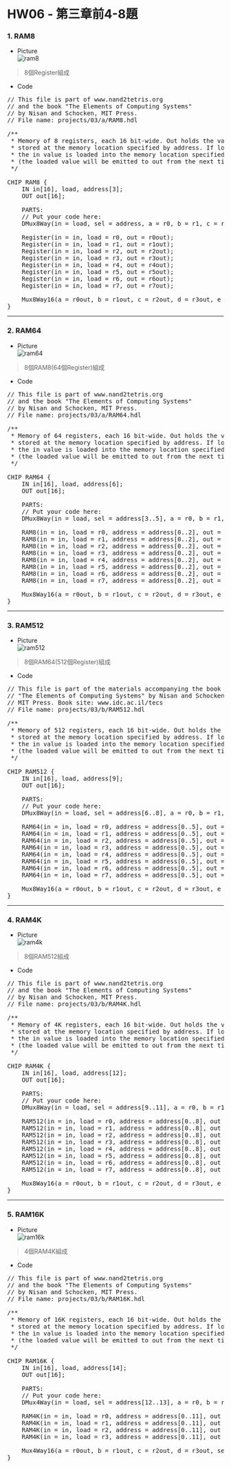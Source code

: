 # HW06 - 第三章前4-8題
### 1. RAM8
* Picture   
![ram8](ram8.jpg)   
> 8個Register組成
* Code   
<pre>
// This file is part of www.nand2tetris.org
// and the book "The Elements of Computing Systems"
// by Nisan and Schocken, MIT Press.
// File name: projects/03/a/RAM8.hdl

/**
 * Memory of 8 registers, each 16 bit-wide. Out holds the value
 * stored at the memory location specified by address. If load==1, then 
 * the in value is loaded into the memory location specified by address 
 * (the loaded value will be emitted to out from the next time step onward).
 */

CHIP RAM8 {
    IN in[16], load, address[3];
    OUT out[16];

    PARTS:
    // Put your code here:
    DMux8Way(in = load, sel = address, a = r0, b = r1, c = r2, d = r3, e = r4, f = r5, g = r6, h = r7);

    Register(in = in, load = r0, out = r0out);
    Register(in = in, load = r1, out = r1out);
    Register(in = in, load = r2, out = r2out);
    Register(in = in, load = r3, out = r3out);
    Register(in = in, load = r4, out = r4out);
    Register(in = in, load = r5, out = r5out);
    Register(in = in, load = r6, out = r6out);
    Register(in = in, load = r7, out = r7out);

    Mux8Way16(a = r0out, b = r1out, c = r2out, d = r3out, e = r4out, f = r5out, g = r6out, h = r7out, sel = address, out = out);
}
</pre>
---
### 2. RAM64
* Picture   
![ram64](ram64.jpg)   
> 8個RAM8(64個Register)組成   
* Code
<pre>
// This file is part of www.nand2tetris.org
// and the book "The Elements of Computing Systems"
// by Nisan and Schocken, MIT Press.
// File name: projects/03/a/RAM64.hdl

/**
 * Memory of 64 registers, each 16 bit-wide. Out holds the value
 * stored at the memory location specified by address. If load==1, then 
 * the in value is loaded into the memory location specified by address 
 * (the loaded value will be emitted to out from the next time step onward).
 */

CHIP RAM64 {
    IN in[16], load, address[6];
    OUT out[16];

    PARTS:
    // Put your code here:
    DMux8Way(in = load, sel = address[3..5], a = r0, b = r1, c = r2, d = r3, e = r4, f = r5, g = r6, h = r7);

    RAM8(in = in, load = r0, address = address[0..2], out = r0out);
    RAM8(in = in, load = r1, address = address[0..2], out = r1out);
    RAM8(in = in, load = r2, address = address[0..2], out = r2out);
    RAM8(in = in, load = r3, address = address[0..2], out = r3out);
    RAM8(in = in, load = r4, address = address[0..2], out = r4out);
    RAM8(in = in, load = r5, address = address[0..2], out = r5out);
    RAM8(in = in, load = r6, address = address[0..2], out = r6out);
    RAM8(in = in, load = r7, address = address[0..2], out = r7out);

    Mux8Way16(a = r0out, b = r1out, c = r2out, d = r3out, e = r4out, f = r5out, g = r6out, h = r7out, sel = address[3..5], out = out);
}
</pre>
---
### 3. RAM512
* Picture   
![ram512](ram512.jpg)   
> 8個RAM64(512個Register)組成   
* Code   
<pre>
// This file is part of the materials accompanying the book 
// "The Elements of Computing Systems" by Nisan and Schocken, 
// MIT Press. Book site: www.idc.ac.il/tecs
// File name: projects/03/b/RAM512.hdl

/**
 * Memory of 512 registers, each 16 bit-wide. Out holds the value
 * stored at the memory location specified by address. If load==1, then 
 * the in value is loaded into the memory location specified by address 
 * (the loaded value will be emitted to out from the next time step onward).
 */

CHIP RAM512 {
    IN in[16], load, address[9];
    OUT out[16];

    PARTS:
    // Put your code here:
    DMux8Way(in = load, sel = address[6..8], a = r0, b = r1, c = r2, d = r3, e = r4, f = r5, g = r6, h = r7);

    RAM64(in = in, load = r0, address = address[0..5], out = r0out);
    RAM64(in = in, load = r1, address = address[0..5], out = r1out);
    RAM64(in = in, load = r2, address = address[0..5], out = r2out);
    RAM64(in = in, load = r3, address = address[0..5], out = r3out);
    RAM64(in = in, load = r4, address = address[0..5], out = r4out);
    RAM64(in = in, load = r5, address = address[0..5], out = r5out);
    RAM64(in = in, load = r6, address = address[0..5], out = r6out);
    RAM64(in = in, load = r7, address = address[0..5], out = r7out);

    Mux8Way16(a = r0out, b = r1out, c = r2out, d = r3out, e = r4out, f = r5out, g = r6out, h = r7out, sel = address[6..8], out = out);
}
</pre>
---
### 4. RAM4K
* Picture   
![ram4k](ram4k.jpg)   
> 8個RAM512組成   
* Code   
<pre>
// This file is part of www.nand2tetris.org
// and the book "The Elements of Computing Systems"
// by Nisan and Schocken, MIT Press.
// File name: projects/03/b/RAM4K.hdl

/**
 * Memory of 4K registers, each 16 bit-wide. Out holds the value
 * stored at the memory location specified by address. If load==1, then 
 * the in value is loaded into the memory location specified by address 
 * (the loaded value will be emitted to out from the next time step onward).
 */

CHIP RAM4K {
    IN in[16], load, address[12];
    OUT out[16];

    PARTS:
    // Put your code here:
    DMux8Way(in = load, sel = address[9..11], a = r0, b = r1, c = r2, d = r3, e = r4, f = r5, g = r6, h = r7);
    
    RAM512(in = in, load = r0, address = address[0..8], out = r0out);
    RAM512(in = in, load = r1, address = address[0..8], out = r1out);
    RAM512(in = in, load = r2, address = address[0..8], out = r2out);
    RAM512(in = in, load = r3, address = address[0..8], out = r3out);
    RAM512(in = in, load = r4, address = address[0..8], out = r4out);
    RAM512(in = in, load = r5, address = address[0..8], out = r5out);
    RAM512(in = in, load = r6, address = address[0..8], out = r6out);
    RAM512(in = in, load = r7, address = address[0..8], out = r7out);

    Mux8Way16(a = r0out, b = r1out, c = r2out, d = r3out, e = r4out, f = r5out, g = r6out, h = r7out, sel = address[9..11], out = out);
}
</pre>
---
### 5. RAM16K
* Picture   
![ram16k](ram16k.jpg)   
> 4個RAM4K組成   
* Code   
<pre>
// This file is part of www.nand2tetris.org
// and the book "The Elements of Computing Systems"
// by Nisan and Schocken, MIT Press.
// File name: projects/03/b/RAM16K.hdl

/**
 * Memory of 16K registers, each 16 bit-wide. Out holds the value
 * stored at the memory location specified by address. If load==1, then 
 * the in value is loaded into the memory location specified by address 
 * (the loaded value will be emitted to out from the next time step onward).
 */

CHIP RAM16K {
    IN in[16], load, address[14];
    OUT out[16];

    PARTS:
    // Put your code here:
    DMux4Way(in = load, sel = address[12..13], a = r0, b = r1, c = r2, d = r3);

    RAM4K(in = in, load = r0, address = address[0..11], out = r0out);
    RAM4K(in = in, load = r1, address = address[0..11], out = r1out);
    RAM4K(in = in, load = r2, address = address[0..11], out = r2out);
    RAM4K(in = in, load = r3, address = address[0..11], out = r3out);

    Mux4Way16(a = r0out, b = r1out, c = r2out, d = r3out, sel = address[12..13], out = out);
}
</pre>